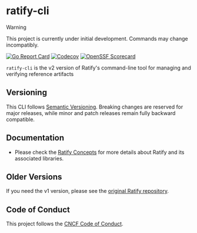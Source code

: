 # ratify-cli

> [!WARNING]
> This project is currently under initial development. Commands may change incompatibly.

[![Go Report Card](https://goreportcard.com/badge/github.com/ratify-project/ratify-cli)](https://goreportcard.com/report/github.com/ratify-project/ratify-cli)
[![Codecov](https://codecov.io/gh/ratify-project/ratify-cli/branch/main/graph/badge.svg)](https://codecov.io/gh/ratify-project/ratify-cli)
[![OpenSSF Scorecard](https://api.securityscorecards.dev/projects/github.com/ratify-projectotation/ratify-cli/badge)](https://api.securityscorecards.dev/projects/github.com/ratify-project/ratify-cli)

`ratify-cli` is the v2 version of Ratify's command-line tool for managing and verifying reference artifacts

## Versioning

This CLI follows [Semantic Versioning](https://semver.org/). Breaking changes are reserved for major releases, while minor and patch releases remain fully backward compatible.

## Documentation

- Please check the [Ratify Concepts](https://ratify.dev/docs/category/concepts) for more details about Ratify and its associated libraries.

## Older Versions

If you need the v1 version, please see the [original Ratify repository](https://github.com/ratify-project/ratify).

## Code of Conduct

This project follows the [CNCF Code of Conduct](https://github.com/cncf/foundation/blob/master/code-of-conduct.md).
